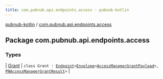 ```yaml
---
title: com.pubnub.api.endpoints.access - pubnub-kotlin
---
```


[pubnub-kotlin](../index.html) / [com.pubnub.api.endpoints.access](./index.html)

## Package com.pubnub.api.endpoints.access

### Types

| [Grant](-grant/index.html) | `class Grant : `[`Endpoint`](../com.pubnub.api/-endpoint/index.html)`<`[`Envelope`](../com.pubnub.api.models.server/-envelope/index.html)`<`[`AccessManagerGrantPayload`](../com.pubnub.api.models.server.access_manager/-access-manager-grant-payload/index.html)`>, `[`PNAccessManagerGrantResult`](../com.pubnub.api.models.consumer.access_manager/-p-n-access-manager-grant-result/index.html)`>` |


